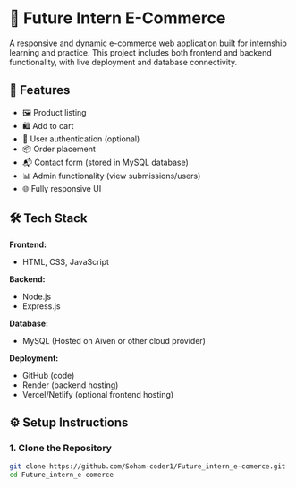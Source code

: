 # 🛒 Future Intern E-Commerce

A responsive and dynamic e-commerce web application built for internship learning and practice. This project includes both frontend and backend functionality, with live deployment and database connectivity.

## 🚀 Features

- 🖼️ Product listing
- 🛍️ Add to cart
- 🔐 User authentication (optional)
- 📦 Order placement
- 📬 Contact form (stored in MySQL database)
- 📊 Admin functionality (view submissions/users)
- 🌐 Fully responsive UI

## 🛠️ Tech Stack

**Frontend:**
- HTML, CSS, JavaScript

**Backend:**
- Node.js
- Express.js

**Database:**
- MySQL (Hosted on Aiven or other cloud provider)

**Deployment:**
- GitHub (code)
- Render (backend hosting)
- Vercel/Netlify (optional frontend hosting)

## ⚙️ Setup Instructions

### 1. Clone the Repository

```bash
git clone https://github.com/Soham-coder1/Future_intern_e-comerce.git
cd Future_intern_e-comerce
